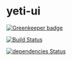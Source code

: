 # yeti-ui

[![Greenkeeper badge](https://badges.greenkeeper.io/jameswlane/yeti-ui.svg)](https://greenkeeper.io/)

[![Build Status](https://travis-ci.org/jameswlane/yeti-ui.svg?branch=master)](https://travis-ci.org/jameswlane/yeti-ui)

[![dependencies Status](https://david-dm.org/jameswlane/yeti-ui/status.svg)](https://david-dm.org/jameswlane/yeti-ui)
